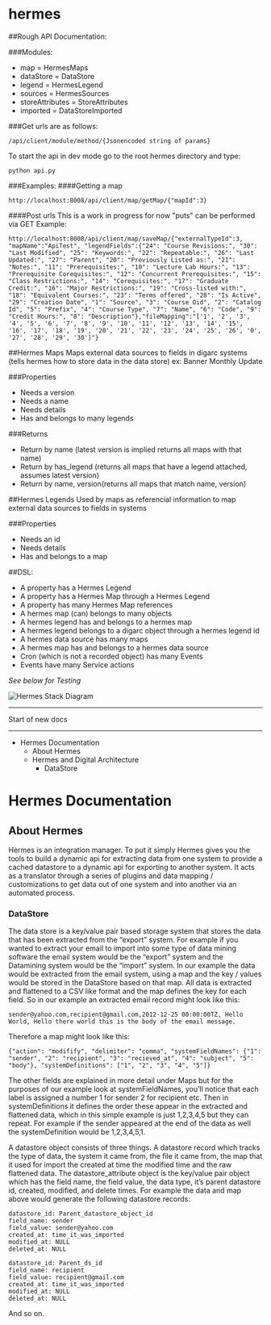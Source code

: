 hermes
=============


##Rough API Documentation:

###Modules:
- map = HermesMaps
- dataStore = DataStore
- legend = HermesLegend
- sources = HermesSources
- storeAttributes = StoreAttributes
- imported = DataStoreImported

###Get urls are as follows:
```
/api/client/module/method/{Jsonencoded string of params}
```

To start the api in dev mode go to the root hermes directory and type:
```
python api.py
```

###Examples:
####Getting a map
```
http://localhost:8008/api/client/map/getMap/{"mapId":3}
```

####Post urls
This is a work in progress for now "puts" can be performed via GET
Example:
```
http://localhost:8008/api/client/map/saveMap/{"externalTypeId":3, "mapName":"ApiTest", "legendFields":{"24": "Course Revisions:", "30": "Last Modified", "25": "Keywords:", "22": "Repeatable:", "26": "Last Updated:", "27": "Parent", "20": "Previously Listed as:", "21": "Notes:", "11": "Prerequisites:", "10": "Lecture Lab Hours:", "13": "Prerequisite Corequisites:", "12": "Concurrent Prerequisites:", "15": "Class Restrictions:", "14": "Corequisites:", "17": "Graduate Credit:", "16": "Major Restrictions:", "19": "Cross-listed with:", "18": "Equivalent Courses:", "23": "Terms offered", "28": "Is Active", "29": "Creation Date", "1": "Source", "3": "Course Oid", "2": "Catalog Id", "5": "Prefix", "4": "Course Type", "7": "Name", "6": "Code", "9": "Credit Hours:", "8": "Description"},"fileMapping":"['1', '2', '3', '4', '5', '6', '7', '8', '9', '10', '11', '12', '13', '14', '15', '16', '17', '18', '19', '20', '21', '22', '23', '24', '25', '26', '0', '27', '28', '29', '30']"}
```


##Hermes Maps
Maps external data sources to fields in digarc systems (tells hermes how to store data in the data store)
ex: Banner Monthly Update

###Properties 
-  Needs a version
-  Needs a name
-  Needs details
-  Has and belongs to many legends

###Returns
-  Return by name (latest version is implied returns all maps with that name)
-  Return by has_legend (returns all maps that have a legend attached, assumes latest version)
-  Return by name, version(returns all maps that match name, version)



##Hermes Legends
Used by maps as referencial information to map external data sources to fields in systems

###Properties
- Needs an id
- Needs details
- Has and belongs to a map


##DSL:
- A property has a Hermes Legend
- A property has a Hermes Map through a Hermes Legend
- A property has many Hermes Map references
- A hermes map (can) belongs to many objects
- A hermes legend has and belongs to a hermes map
- A hermes legend belongs to a digarc object through a hermes legend id
- A hermes data source has many maps
- A hermes map has and belongs to a hermes data source
- Cron (which is not a recorded object) has many Events
- Events have many Service actions




_See below for Testing_

![Hermes Stack Diagram](https://github.com/digarc/hermes-digarc/raw/master/hermes-stack.png)

---

Start of new docs

---

-   Hermes Documentation
    -   About Hermes
    -   Hermes and Digital Architecture
        -   DataStore


Hermes Documentation
====================

About Hermes
------------

Hermes is an integration manager. To put it simply Hermes gives you the
tools to build a dynamic api for extracting data from one system to
provide a cached datastore to a dynamic api for exporting to another
system. It acts as a translator through a series of plugins and data
mapping / customizations to get data out of one system and into another
via an automated process.


### DataStore

The data store is a key/value pair based storage system that stores the
data that has been extracted from the “export” system. For example if
you wanted to extract your email to import into some type of data mining
software the email system would be the “export” system and the
Datamining system would be the “import” system. In our example the data
would be extracted from the email system, using a map and the key /
values would be stored in the DataStore based on that map. All data is
extracted and flattened to a CSV like format and the map defines the key
for each field. So in our example an extracted email record might look
like this:

    sender@yahoo.com,recipient@gmail.com,2012-12-25 00:00:00TZ, Hello World, Hello there world this is the body of the email message.

Therefore a map might look like this:

    {"action": "modifify", "delimiter": "comma", "systemFieldNames": {"1": "sender", "2": "recipient", "3": "recieved_at", "4": "subject", "5": "body"}, "systemDefinitions": ["1", "2", "3", "4", "5"]}

The other fields are explained in more detail under Maps but for the
purposes of our example look at systemFieldNames, you’ll notice that
each label is assigned a number 1 for sender 2 for recipient etc. Then
in systemDefinitions it defines the order these appear in the extracted
and flattened data, which in this simple example is just 1,2,3,4,5 but
they can repeat. For example if the sender appeared at the end of the
data as well the systemDefinition would be 1,2,3,4,5,1.

A datastore object consists of three things. A datastore record which
tracks the type of data, the system it came from, the file it came from,
the map that it used for import the created at time the modified time
and the raw flattened data. The datastore\_attribute object is the
key/value pair object which has the field name, the field value, the
data type, it’s parent datastore id, created, modified, and delete
times. For example the data and map above would generate the following
datastore records:

    datastore_id: Parent_datastore_object_id
    field_name: sender
    field_value: sender@yahoo.com
    created_at: time_it_was_imported
    modified_at: NULL
    deleted_at: NULL

    datastore_id: Parent_ds_id
    field_name: recipient
    field_value: recipient@gmail.com
    created_at: time_it_was_imported
    modified_at: NULL
    deleted_at: NULL

And so on.
